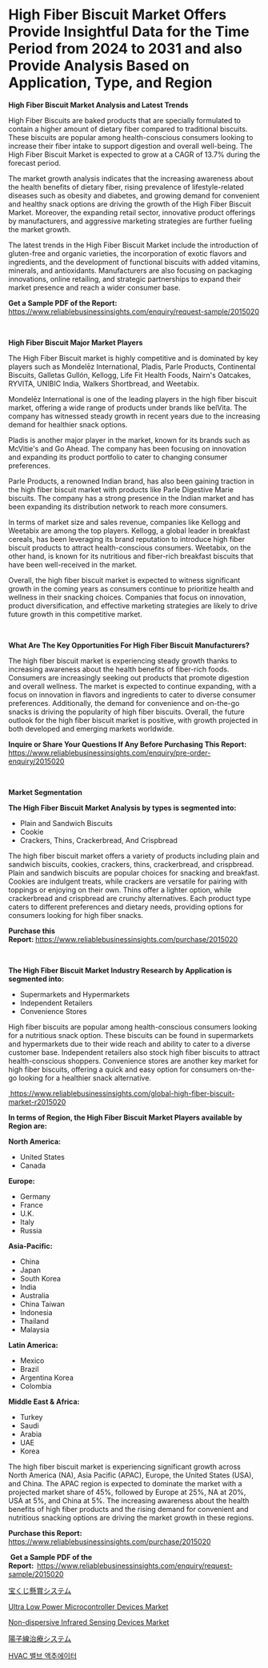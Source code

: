 <p><h1>High Fiber Biscuit Market Offers Provide Insightful Data for the Time Period from 2024 to 2031 and also Provide Analysis Based on Application, Type, and Region</h1></p><p><strong>High Fiber Biscuit Market Analysis and Latest Trends</strong></p>
<p><p>High Fiber Biscuits are baked products that are specially formulated to contain a higher amount of dietary fiber compared to traditional biscuits. These biscuits are popular among health-conscious consumers looking to increase their fiber intake to support digestion and overall well-being. The High Fiber Biscuit Market is expected to grow at a CAGR of 13.7% during the forecast period.</p><p>The market growth analysis indicates that the increasing awareness about the health benefits of dietary fiber, rising prevalence of lifestyle-related diseases such as obesity and diabetes, and growing demand for convenient and healthy snack options are driving the growth of the High Fiber Biscuit Market. Moreover, the expanding retail sector, innovative product offerings by manufacturers, and aggressive marketing strategies are further fueling the market growth.</p><p>The latest trends in the High Fiber Biscuit Market include the introduction of gluten-free and organic varieties, the incorporation of exotic flavors and ingredients, and the development of functional biscuits with added vitamins, minerals, and antioxidants. Manufacturers are also focusing on packaging innovations, online retailing, and strategic partnerships to expand their market presence and reach a wider consumer base.</p></p>
<p><strong>Get a Sample PDF of the Report:&nbsp;</strong> <a href="https://www.reliablebusinessinsights.com/enquiry/request-sample/2015020">https://www.reliablebusinessinsights.com/enquiry/request-sample/2015020</a></p>
<p>&nbsp;</p>
<p><strong>High Fiber Biscuit Major Market Players</strong></p>
<p><p>The High Fiber Biscuit market is highly competitive and is dominated by key players such as Mondelēz International, Pladis, Parle Products, Continental Biscuits, Galletas Gullón, Kellogg, Life Fit Health Foods, Nairn's Oatcakes, RYVITA, UNIBIC India, Walkers Shortbread, and Weetabix. </p><p>Mondelēz International is one of the leading players in the high fiber biscuit market, offering a wide range of products under brands like belVita. The company has witnessed steady growth in recent years due to the increasing demand for healthier snack options.</p><p>Pladis is another major player in the market, known for its brands such as McVitie's and Go Ahead. The company has been focusing on innovation and expanding its product portfolio to cater to changing consumer preferences.</p><p>Parle Products, a renowned Indian brand, has also been gaining traction in the high fiber biscuit market with products like Parle Digestive Marie biscuits. The company has a strong presence in the Indian market and has been expanding its distribution network to reach more consumers.</p><p>In terms of market size and sales revenue, companies like Kellogg and Weetabix are among the top players. Kellogg, a global leader in breakfast cereals, has been leveraging its brand reputation to introduce high fiber biscuit products to attract health-conscious consumers. Weetabix, on the other hand, is known for its nutritious and fiber-rich breakfast biscuits that have been well-received in the market.</p><p>Overall, the high fiber biscuit market is expected to witness significant growth in the coming years as consumers continue to prioritize health and wellness in their snacking choices. Companies that focus on innovation, product diversification, and effective marketing strategies are likely to drive future growth in this competitive market.</p></p>
<p>&nbsp;</p>
<p><strong>What Are The Key Opportunities For High Fiber Biscuit Manufacturers?</strong></p>
<p><p>The high fiber biscuit market is experiencing steady growth thanks to increasing awareness about the health benefits of fiber-rich foods. Consumers are increasingly seeking out products that promote digestion and overall wellness. The market is expected to continue expanding, with a focus on innovation in flavors and ingredients to cater to diverse consumer preferences. Additionally, the demand for convenience and on-the-go snacks is driving the popularity of high fiber biscuits. Overall, the future outlook for the high fiber biscuit market is positive, with growth projected in both developed and emerging markets worldwide.</p></p>
<p><strong>Inquire or Share Your Questions If Any Before Purchasing This Report:</strong> <a href="https://www.reliablebusinessinsights.com/enquiry/pre-order-enquiry/2015020">https://www.reliablebusinessinsights.com/enquiry/pre-order-enquiry/2015020</a></p>
<p>&nbsp;</p>
<p><strong>Market Segmentation</strong></p>
<p><strong>The High Fiber Biscuit Market Analysis by types is segmented into:</strong></p>
<p><ul><li>Plain and Sandwich Biscuits</li><li>Cookie</li><li>Crackers, Thins, Crackerbread, And Crispbread</li></ul></p>
<p><p>The high fiber biscuit market offers a variety of products including plain and sandwich biscuits, cookies, crackers, thins, crackerbread, and crispbread. Plain and sandwich biscuits are popular choices for snacking and breakfast. Cookies are indulgent treats, while crackers are versatile for pairing with toppings or enjoying on their own. Thins offer a lighter option, while crackerbread and crispbread are crunchy alternatives. Each product type caters to different preferences and dietary needs, providing options for consumers looking for high fiber snacks.</p></p>
<p><strong>Purchase this Report:&nbsp;</strong><a href="https://www.reliablebusinessinsights.com/purchase/2015020">https://www.reliablebusinessinsights.com/purchase/2015020</a></p>
<p>&nbsp;</p>
<p><strong>The High Fiber Biscuit Market Industry Research by Application is segmented into:</strong></p>
<p><ul><li>Supermarkets and Hypermarkets</li><li>Independent Retailers</li><li>Convenience Stores</li></ul></p>
<p><p>High fiber biscuits are popular among health-conscious consumers looking for a nutritious snack option. These biscuits can be found in supermarkets and hypermarkets due to their wide reach and ability to cater to a diverse customer base. Independent retailers also stock high fiber biscuits to attract health-conscious shoppers. Convenience stores are another key market for high fiber biscuits, offering a quick and easy option for consumers on-the-go looking for a healthier snack alternative.</p></p>
<p><a href="https://www.reliablebusinessinsights.com/global-high-fiber-biscuit-market-r2015020">&nbsp;https://www.reliablebusinessinsights.com/global-high-fiber-biscuit-market-r2015020</a></p>
<p><strong>In terms of Region, the High Fiber Biscuit Market Players available by Region are:</strong></p>
<p>
    <p> <strong> North America: </strong>
        <ul>
            <li>United States</li>
            <li>Canada</li>
        </ul>
        </p> 
    <p> <strong> Europe: </strong>
        <ul>
            <li>Germany</li>
            <li>France</li>
            <li>U.K.</li>
            <li>Italy</li>
            <li>Russia</li>
        </ul>
        </p> 
    <p> <strong> Asia-Pacific: </strong>
        <ul>
            <li>China</li>
            <li>Japan</li>
            <li>South Korea</li>
            <li>India</li>
            <li>Australia</li>
            <li>China Taiwan</li>
            <li>Indonesia</li>
            <li>Thailand</li>
            <li>Malaysia</li>
        </ul>
        </p> 
    <p> <strong> Latin America: </strong>
        <ul>
            <li>Mexico</li>
            <li>Brazil</li>
            <li>Argentina Korea</li>
            <li>Colombia</li>
        </ul>
        </p> 
    <p> <strong> Middle East & Africa: </strong>
        <ul>
            <li>Turkey</li>
            <li>Saudi</li>
            <li>Arabia</li>
            <li>UAE</li>
            <li>Korea</li>
        </ul>
    </p>
    </p>
<p><p>The high fiber biscuit market is experiencing significant growth across North America (NA), Asia Pacific (APAC), Europe, the United States (USA), and China. The APAC region is expected to dominate the market with a projected market share of 45%, followed by Europe at 25%, NA at 20%, USA at 5%, and China at 5%. The increasing awareness about the health benefits of high fiber products and the rising demand for convenient and nutritious snacking options are driving the market growth in these regions.</p></p>
<p><strong>Purchase this Report: </strong><a href="https://www.reliablebusinessinsights.com/purchase/2015020">https://www.reliablebusinessinsights.com/purchase/2015020</a></p>
<p>&nbsp;<strong>Get a Sample PDF of the Report:&nbsp;&nbsp;</strong><a href="https://www.reliablebusinessinsights.com/enquiry/request-sample/2015020">https://www.reliablebusinessinsights.com/enquiry/request-sample/2015020</a></p>
<p><strong></strong></p>
<p><p><a href="https://github.com/kegley4963/Market-Research-Report-List-1/blob/main/2780211150678.md">宝くじ懸賞システム</a></p><p><a href="https://github.com/myacatherineblakecaczo9vcsw/Market-Research-Report-List-3/blob/main/ultra-low-power-microcontroller-devices-market.md">Ultra Low Power Microcontroller Devices Market</a></p><p><a href="https://github.com/okotobwrhuteie/Market-Research-Report-List-3/blob/main/non-dispersive-infrared-sensing-devices-market.md">Non-dispersive Infrared Sensing Devices Market</a></p><p><a href="https://github.com/LuzHills1972/Market-Research-Report-List-1/blob/main/2249812150679.md">陽子線治療システム</a></p><p><a href="https://github.com/Penelolack456456/Market-Research-Report-List-2/blob/main/1338244160592.md">HVAC 밸브 액추에이터</a></p></p>